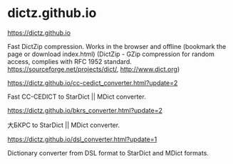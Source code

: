 # dictz.github.io
https://dictz.github.io

Fast DictZip compression. Works in the browser and offline (bookmark the page or download index.html)
(DictZip - GZip compression for random access, complies with RFC 1952 standard. https://sourceforge.net/projects/dict/, http://www.dict.org)


https://dictz.github.io/cc-cedict_converter.html?update=2

Fast CC-CEDICT to StarDict || MDict converter. 


https://dictz.github.io/bkrs_converter.html?update=2

大БКРС to StarDict || MDict converter. 


https://dictz.github.io/dsl_converter.html?update=1

Dictionary converter from DSL format to StarDict and MDict formats.
